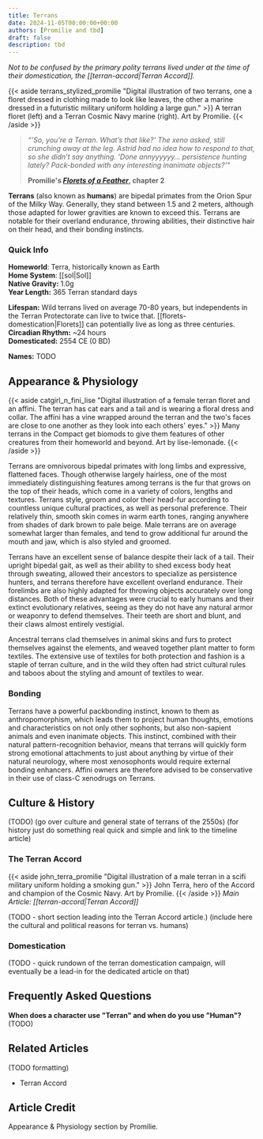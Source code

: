```yaml
---
title: Terrans
date: 2024-11-05T00:00:00+00:00
authors: [Promilie and tbd]
draft: false
description: tbd
---
```

_Not to be confused by the primary polity terrans lived under at the time of their domestication, the [[terran-accord|Terran Accord]]._

{{< aside terrans_stylized_promilie "Digital illustration of two terrans, one a floret dressed in clothing made to look like leaves, the other a marine dressed in a futuristic military uniform holding a large gun." >}}
    A terran floret (left) and a Terran Cosmic Navy marine (right).
    Art by Promilie.
{{< /aside >}}

> _“'So, you’re a Terran. What’s that like?' The xeno asked, still crunching away at the leg. Astrid had no idea how to respond to that, so she didn’t say anything. 'Done annyyyyyy… persistence hunting lately? Pack-bonded with any interesting inanimate objects?'"_
> 
> **Promilie's [_Florets of a Feather_](https://archiveofourown.org/works/54477985/chapters/138449368), chapter 2**

**Terrans** (also known as **humans**) are bipedal primates from the Orion Spur of the Milky Way. Generally, they stand between 1.5 and 2 meters, although those adapted for lower gravities are known to exceed this. Terrans are notable for their overland endurance, throwing abilities, their distinctive hair on their head, and their bonding instincts.
### Quick Info
**Homeworld**: Terra, historically known as Earth  
**Home System**: [[sol|Sol]]  
**Native Gravity:** 1.0g  
**Year Length:** 365 Terran standard days

**Lifespan:** Wild terrans lived on average 70-80 years, but independents in the Terran Protectorate can live to twice that. [[florets-domestication|Florets]] can potentially live as long as three centuries.  
**Circadian Rhythm:** ~24 hours  
**Domesticated:** 2554 CE (0 BD)

**Names:** TODO
## Appearance & Physiology
{{< aside catgirl_n_fini_lise "Digital illustration of a female terran floret and an affini. The terran has cat ears and a tail and is wearing a floral dress and collar. The affini has a vine wrapped around the terran and the two's faces are close to one another as they look into each others' eyes." >}}
    Many terrans in the Compact get biomods to give them features of other creatures from their homeworld and beyond.
    Art by lise-lemonade.
{{< /aside >}}

Terrans are omnivorous bipedal primates with long limbs and expressive, flattened faces. Though otherwise largely hairless, one of the most immediately distinguishing features among terrans is the fur that grows on the top of their heads, which come in a variety of colors, lengths and textures. Terrans style, groom and color their head-fur according to countless unique cultural practices, as well as personal preference. Their relatively thin, smooth skin comes in warm earth tones, ranging anywhere from shades of dark brown to pale beige. Male terrans are on average somewhat larger than females, and tend to grow additional fur around the mouth and jaw, which is also styled and groomed.

Terrans have an excellent sense of balance despite their lack of a tail. Their upright bipedal gait, as well as their ability to shed excess body heat through sweating, allowed their ancestors to specialize as persistence hunters, and terrans therefore have excellent overland endurance. Their forelimbs are also highly adapted for throwing objects accurately over long distances. Both of these advantages were crucial to early humans and their extinct evolutionary relatives, seeing as they do not have any natural armor or weaponry to defend themselves. Their teeth are short and blunt, and their claws almost entirely vestigial.

Ancestral terrans clad themselves in animal skins and furs to protect themselves against the elements, and weaved together plant matter to form textiles. The extensive use of textiles for both protection and fashion is a staple of terran culture, and in the wild they often had strict cultural rules and taboos about the styling and amount of textiles to wear.
### Bonding
Terrans have a powerful packbonding instinct, known to them as anthropomorphism, which leads them to project human thoughts, emotions and characteristics on not only other sophonts, but also non-sapient animals and even inanimate objects. This instinct, combined with their natural pattern-recognition behavior, means that terrans will quickly form strong emotional attachments to just about anything by virtue of their natural neurology, where most xenosophonts would require external bonding enhancers. Affini owners are therefore advised to be conservative in their use of class-C xenodrugs on Terrans.
## Culture & History
(TODO)
(go over culture and general state of terrans of the 2550s)
(for history just do something real quick and simple and link to the timeline article)
### The Terran Accord
{{< aside john_terra_promilie "Digital illustration of a male terran in a scifi military uniform holding a smoking gun." >}}
    John Terra, hero of the Accord and champion of the Cosmic Navy.
    Art by Promilie.
{{< /aside >}}
_Main Article: [[terran-accord|Terran Accord]]_

(TODO - short section leading into the Terran Accord article.)
(include here the cultural and political reasons for terran vs. humans)
### Domestication
(TODO - quick rundown of the terran domestication campaign, will eventually be a lead-in for the dedicated article on that)
## Frequently Asked Questions
**When does a character use "Terran" and when do you use "Human"?**
(TODO)
## Related Articles
(TODO formatting)
- Terran Accord
## Article Credit
Appearance & Physiology section by Promilie.